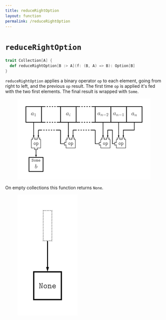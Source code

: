 ```yaml
---
title: reduceRightOption
layout: function
permalink: /reduceRightOption
---
```


# `reduceRightOption`

~~~ scala
trait Collection[A] {
  def reduceRightOption[B :> A](f: (B, A) => B): Option[B]
}
~~~

`reduceRightOption` applies a binary operator `op` to each element, going from right to left, and the previous `op` result. The first time `op` is applied it's fed with the two first elements. The final result is wrapped with `Some`.

<figure class="diagram">
  <img src="images/reduceRightOption.svg" alt="reduceRightOption function">
  <!-- <figcaption class="diagram-desc"></figcaption> -->
</figure>

On empty collections this function returns `None`.

<figure class="diagram">
  <img src="images/reduceRightOption.2.svg" alt="reduceRightOption function">
  <!-- <figcaption class="diagram-desc"></figcaption> -->
</figure>
